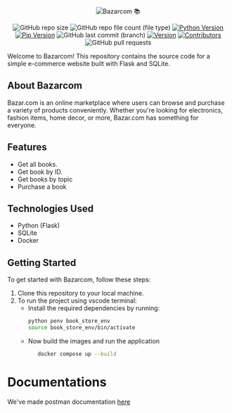 <div align=center>
   
![Bazarcom 📚](https://github.com/BaraSedih11/Bazarcom/assets/98843912/3ee4f63d-0e06-4431-9c9e-e5969a7c5d46)

   ![GitHub repo size](https://img.shields.io/github/repo-size/BaraSedih11/bazarcom) ![GitHub repo file count (file type)](https://img.shields.io/github/directory-file-count/BaraSedih11/bazarcom) [![Python Version](https://img.shields.io/badge/python-3.8-blue)](https://www.python.org/downloads/release/python-380/)
[![Pip Version](https://img.shields.io/badge/pip-21.0-orange)](https://pypi.org/project/pip/21.0/)
 ![GitHub last commit (branch)](https://img.shields.io/github/last-commit/BaraSedih11/bazarcom/main)
[![Version](https://img.shields.io/badge/version-v1.0.0-blue)](https://github.com/BaraSedih/bazarcom/releases/tag/v1.0.0)
[![Contributors](https://img.shields.io/github/contributors/BaraSedih11/bazarcom)](https://github.com/BaraSedih11/bazarcom/graphs/contributors)
![GitHub pull requests](https://img.shields.io/github/issues-pr-raw/BaraSedih11/bazarcom)
  
</div>
Welcome to Bazarcom! This repository contains the source code for a simple e-commerce website built with Flask and SQLite.

## About Bazarcom

Bazar.com is an online marketplace where users can browse and purchase a variety of products conveniently. Whether you're looking for electronics, fashion items, home decor, or more, Bazar.com has something for everyone.

## Features

- Get all books.
- Get book by ID.
- Get books by topic
- Purchase a book

## Technologies Used

- Python (Flask)
- SQLite
- Docker

## Getting Started

To get started with Bazarcom, follow these steps:

<ol>
   
   <li>Clone this repository to your local machine.</li>
   <li>To run the project using vscode terminal:
      <ul>
         <li>Install the required dependencies by running:</li>
         
   
   ```bash
   python penv book_store_env
   source book_store_env/bin/activate
   ```
         
   <li>
      Now build the images and run the application

   ```bash
      docker compose up --build
   ```
   </li>
</ol>

# Documentations
We've made postman documentation [here](https://documenter.getpostman.com/view/33323023/2sA35Ba439)
